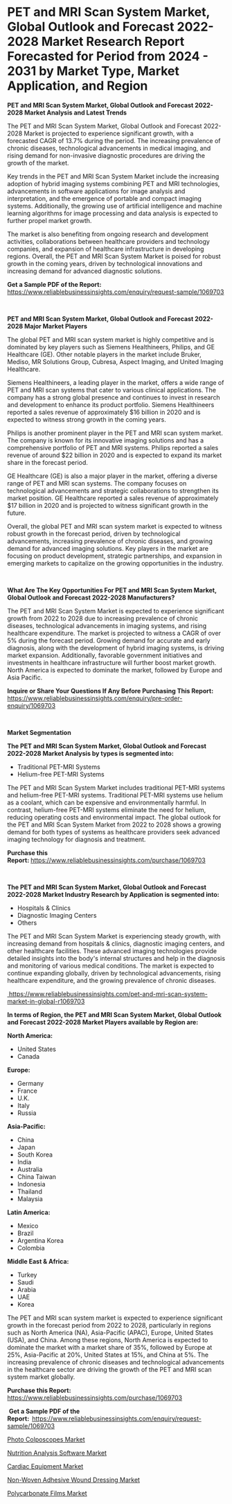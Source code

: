 <p><h1>PET and MRI Scan System Market, Global Outlook and Forecast 2022-2028 Market Research Report Forecasted for Period from 2024 -  2031 by Market Type, Market Application, and Region</h1></p><p><strong>PET and MRI Scan System Market, Global Outlook and Forecast 2022-2028 Market Analysis and Latest Trends</strong></p>
<p><p>The PET and MRI Scan System Market, Global Outlook and Forecast 2022-2028 Market is projected to experience significant growth, with a forecasted CAGR of 13.7% during the period. The increasing prevalence of chronic diseases, technological advancements in medical imaging, and rising demand for non-invasive diagnostic procedures are driving the growth of the market.</p><p>Key trends in the PET and MRI Scan System Market include the increasing adoption of hybrid imaging systems combining PET and MRI technologies, advancements in software applications for image analysis and interpretation, and the emergence of portable and compact imaging systems. Additionally, the growing use of artificial intelligence and machine learning algorithms for image processing and data analysis is expected to further propel market growth.</p><p>The market is also benefiting from ongoing research and development activities, collaborations between healthcare providers and technology companies, and expansion of healthcare infrastructure in developing regions. Overall, the PET and MRI Scan System Market is poised for robust growth in the coming years, driven by technological innovations and increasing demand for advanced diagnostic solutions.</p></p>
<p><strong>Get a Sample PDF of the Report:&nbsp;</strong> <a href="https://www.reliablebusinessinsights.com/enquiry/request-sample/1069703">https://www.reliablebusinessinsights.com/enquiry/request-sample/1069703</a></p>
<p>&nbsp;</p>
<p><strong>PET and MRI Scan System Market, Global Outlook and Forecast 2022-2028 Major Market Players</strong></p>
<p><p>The global PET and MRI scan system market is highly competitive and is dominated by key players such as Siemens Healthineers, Philips, and GE Healthcare (GE). Other notable players in the market include Bruker, Mediso, MR Solutions Group, Cubresa, Aspect Imaging, and United Imaging Healthcare. </p><p>Siemens Healthineers, a leading player in the market, offers a wide range of PET and MRI scan systems that cater to various clinical applications. The company has a strong global presence and continues to invest in research and development to enhance its product portfolio. Siemens Healthineers reported a sales revenue of approximately $16 billion in 2020 and is expected to witness strong growth in the coming years.</p><p>Philips is another prominent player in the PET and MRI scan system market. The company is known for its innovative imaging solutions and has a comprehensive portfolio of PET and MRI systems. Philips reported a sales revenue of around $22 billion in 2020 and is expected to expand its market share in the forecast period.</p><p>GE Healthcare (GE) is also a major player in the market, offering a diverse range of PET and MRI scan systems. The company focuses on technological advancements and strategic collaborations to strengthen its market position. GE Healthcare reported a sales revenue of approximately $17 billion in 2020 and is projected to witness significant growth in the future.</p><p>Overall, the global PET and MRI scan system market is expected to witness robust growth in the forecast period, driven by technological advancements, increasing prevalence of chronic diseases, and growing demand for advanced imaging solutions. Key players in the market are focusing on product development, strategic partnerships, and expansion in emerging markets to capitalize on the growing opportunities in the industry.</p></p>
<p>&nbsp;</p>
<p><strong>What Are The Key Opportunities For PET and MRI Scan System Market, Global Outlook and Forecast 2022-2028 Manufacturers?</strong></p>
<p><p>The PET and MRI Scan System Market is expected to experience significant growth from 2022 to 2028 due to increasing prevalence of chronic diseases, technological advancements in imaging systems, and rising healthcare expenditure. The market is projected to witness a CAGR of over 5% during the forecast period. Growing demand for accurate and early diagnosis, along with the development of hybrid imaging systems, is driving market expansion. Additionally, favorable government initiatives and investments in healthcare infrastructure will further boost market growth. North America is expected to dominate the market, followed by Europe and Asia Pacific.</p></p>
<p><strong>Inquire or Share Your Questions If Any Before Purchasing This Report:</strong> <a href="https://www.reliablebusinessinsights.com/enquiry/pre-order-enquiry/1069703">https://www.reliablebusinessinsights.com/enquiry/pre-order-enquiry/1069703</a></p>
<p>&nbsp;</p>
<p><strong>Market Segmentation</strong></p>
<p><strong>The PET and MRI Scan System Market, Global Outlook and Forecast 2022-2028 Market Analysis by types is segmented into:</strong></p>
<p><ul><li>Traditional PET-MRI Systems</li><li>Helium-free PET-MRI Systems</li></ul></p>
<p><p>The PET and MRI Scan System Market includes traditional PET-MRI systems and helium-free PET-MRI systems. Traditional PET-MRI systems use helium as a coolant, which can be expensive and environmentally harmful. In contrast, helium-free PET-MRI systems eliminate the need for helium, reducing operating costs and environmental impact. The global outlook for the PET and MRI Scan System Market from 2022 to 2028 shows a growing demand for both types of systems as healthcare providers seek advanced imaging technology for diagnosis and treatment.</p></p>
<p><strong>Purchase this Report:&nbsp;</strong><a href="https://www.reliablebusinessinsights.com/purchase/1069703">https://www.reliablebusinessinsights.com/purchase/1069703</a></p>
<p>&nbsp;</p>
<p><strong>The PET and MRI Scan System Market, Global Outlook and Forecast 2022-2028 Market Industry Research by Application is segmented into:</strong></p>
<p><ul><li>Hospitals & Clinics</li><li>Diagnostic Imaging Centers</li><li>Others</li></ul></p>
<p><p>The PET and MRI Scan System Market is experiencing steady growth, with increasing demand from hospitals & clinics, diagnostic imaging centers, and other healthcare facilities. These advanced imaging technologies provide detailed insights into the body's internal structures and help in the diagnosis and monitoring of various medical conditions. The market is expected to continue expanding globally, driven by technological advancements, rising healthcare expenditure, and the growing prevalence of chronic diseases.</p></p>
<p><a href="https://www.reliablebusinessinsights.com/pet-and-mri-scan-system-market-in-global-r1069703">&nbsp;https://www.reliablebusinessinsights.com/pet-and-mri-scan-system-market-in-global-r1069703</a></p>
<p><strong>In terms of Region, the PET and MRI Scan System Market, Global Outlook and Forecast 2022-2028 Market Players available by Region are:</strong></p>
<p>
    <p> <strong> North America: </strong>
        <ul>
            <li>United States</li>
            <li>Canada</li>
        </ul>
        </p> 
    <p> <strong> Europe: </strong>
        <ul>
            <li>Germany</li>
            <li>France</li>
            <li>U.K.</li>
            <li>Italy</li>
            <li>Russia</li>
        </ul>
        </p> 
    <p> <strong> Asia-Pacific: </strong>
        <ul>
            <li>China</li>
            <li>Japan</li>
            <li>South Korea</li>
            <li>India</li>
            <li>Australia</li>
            <li>China Taiwan</li>
            <li>Indonesia</li>
            <li>Thailand</li>
            <li>Malaysia</li>
        </ul>
        </p> 
    <p> <strong> Latin America: </strong>
        <ul>
            <li>Mexico</li>
            <li>Brazil</li>
            <li>Argentina Korea</li>
            <li>Colombia</li>
        </ul>
        </p> 
    <p> <strong> Middle East & Africa: </strong>
        <ul>
            <li>Turkey</li>
            <li>Saudi</li>
            <li>Arabia</li>
            <li>UAE</li>
            <li>Korea</li>
        </ul>
    </p>
    </p>
<p><p>The PET and MRI scan system market is expected to experience significant growth in the forecast period from 2022 to 2028, particularly in regions such as North America (NA), Asia-Pacific (APAC), Europe, United States (USA), and China. Among these regions, North America is expected to dominate the market with a market share of 35%, followed by Europe at 25%, Asia-Pacific at 20%, United States at 15%, and China at 5%. The increasing prevalence of chronic diseases and technological advancements in the healthcare sector are driving the growth of the PET and MRI scan system market globally.</p></p>
<p><strong>Purchase this Report: </strong><a href="https://www.reliablebusinessinsights.com/purchase/1069703">https://www.reliablebusinessinsights.com/purchase/1069703</a></p>
<p>&nbsp;<strong>Get a Sample PDF of the Report:&nbsp;&nbsp;</strong><a href="https://www.reliablebusinessinsights.com/enquiry/request-sample/1069703">https://www.reliablebusinessinsights.com/enquiry/request-sample/1069703</a></p>
<p><strong></strong></p>
<p><p><a href="https://www.linkedin.com/pulse/photo-colposcopes-market-size-growing-cagr-83-report-covers-ig16e?trackingId=EBMJCqBcZYzzNgr8IhAn4g%3D%3D">Photo Colposcopes Market</a></p><p><a href="https://issuu.com/reportprime-2/docs/nutrition-analysis-software-market-size-2030.pptx">Nutrition Analysis Software Market</a></p><p><a href="https://github.com/courtnhaw34343/Market-Research-Report-List-1/blob/main/cardiac-equipment-market.md">Cardiac Equipment Market</a></p><p><a href="https://www.linkedin.com/pulse/non-woven-adhesive-wound-dressing-market-share-size-trends-industry-jnf0e?trackingId=orq1wQB0Wud5uiRXQAvOcg%3D%3D">Non-Woven Adhesive Wound Dressing Market</a></p><p><a href="https://github.com/avakerr6577/Market-Research-Report-List-1/blob/main/polycarbonate-films-market.md">Polycarbonate Films Market</a></p></p>